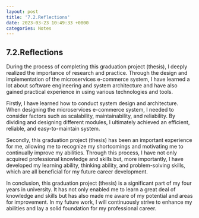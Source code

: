 ```yaml
---
layout: post
title: '7.2.Reflections'
date: 2023-03-23 10:49:33 +0800
categories: Notes
---
```


## 7.2.Reflections


During the process of completing this graduation project (thesis), I deeply realized the importance of research and practice. Through the design and implementation of 
the microservices e-commerce system, I have learned a lot about software engineering and system architecture and have also gained practical experience in using various 
technologies and tools.

Firstly, I have learned how to conduct system design and architecture. When designing the microservices e-commerce system, I needed to consider factors such as 
scalability, maintainability, and reliability. By dividing and designing different modules, I ultimately achieved an efficient, reliable, and easy-to-maintain system.

Secondly, this graduation project (thesis) has been an important experience for me, allowing me to recognize my shortcomings and motivating me to continually improve my 
abilities. Through this process, I have not only acquired professional knowledge and skills but, more importantly, I have developed my learning ability, thinking 
ability, and problem-solving skills, which are all beneficial for my future career development.

In conclusion, this graduation project (thesis) is a significant part of my four years in university. It has not only enabled me to learn a great deal of knowledge and 
skills but has also made me aware of my potential and areas for improvement. In my future work, I will continuously strive to enhance my abilities and lay a solid 
foundation for my professional career.

